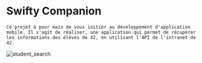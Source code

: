 # Swifty Companion

``Ce projet à pour mais de vous initier au développement d'application mobile. Il s'agit de réaliser, une application qui permet de récupérer les informations des élèves de 42, en utilisant l'API de l'intranet de 42.``

![student_search](./student_search.png)

